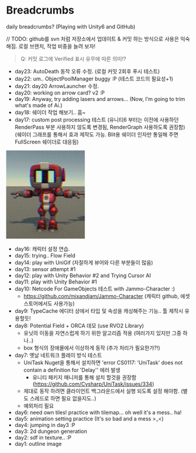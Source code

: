 # Breadcrumbs
daily breadcrumbs? (Playing with Unity6 and GitHub)

// TODO: github를 svn 처럼 저장소에서 업데이트 & 커밋 하는 방식으로 사용은 익숙해짐. 로컬 브렌치, 작업 비중을 늘려 보자!
 > Q: 커밋 로그에 Verified 표시 유무에 따른 의미!?

- day23: AutoDeath 동작 오류 수정. (로컬 커밋 2회후 푸시 테스트)
- day22: um.. ObjectPoolManager buggy :P
  (테스트 코드의 필요성+1)
- day21: day20 ArrowLauncher 수정.
- day20: working on arrow card? v2 :P
- day19: Anyway, try adding lasers and arrows... 
  (Now, I'm going to trim what's made of Ai.)
- day18: 쉐이더 작업 해보기.. 흠~
- day17: custom post processing 테스트
  (유니티6 부터는 이전에 사용하던 RenderPass 부분 사용하지 않도록 변경됨, RenderGraph 사용하도록 권장함)
  (쉐이더 그래프를 통해서 효과 제작도 가능. Blit용 쉐이더 인자만 통일해 주면 FullScreen 쉐이더로 대응됨)

![retroCrt](./Images/RetroCRT.png)
- day16: 캐릭터 설정 연습.
- day15: trying.. Flow Field
- day14: play with UniGif (자잘하게 뷰어와 다른 부분들이 많음)
- day13: sensor attempt #1
- day12: play with Unity Behavior #2 and Trying Cursor AI
- day11: play with Unity Behavior #1
- day10: Netcode For GameObjects 테스트 with Jammo-Character :)
   - https://github.com/mixandjam/Jammo-Character (캐릭터 github, 에셋 스토어에서도 사용가능)
- day9: TypeCache 에디터 상에서 타입 및 속성을 캐싱해주는 기능.. 툴 제작시 유용할듯!
- day8: Potential Field + ORCA 데모 (use RVO2 Library)
   - 유닛의 이동을 자연스럽게 하기 위한 알고리즘 적용 (여러가지 있지만 그중 하나..)
   - box 형식의 장애물에서 이상하게 동작 (추가 처리가 필요한가?!)
- day7: 옛날 네트워크 플레이 방식 테스트
   - UniTask Nuget을 통해서 설치하면 'error CS0117: 'UniTask' does not contain a definition for 'Delay'' 에러 발생
      - 유니티 패키지 매니저를 통해 설치 할것을 권장함 (https://github.com/Cysharp/UniTask/issues/334)
   - 제대로 동작 하려면 클라이언트 백그라운드에서 실행 되도록 설정 해야함. (별도 스레드로 하면 필요 없을지도..)
   - 예외처리 필요
- day6: need own tiles! practice with tilemap... oh well it's a mess.. ha!
- day5: animation setting practice (It's so bad and a mess >_<)
- day4: jumping in day3 :P
- day3: 2d dungeon generation
- day2: sdf in texture.. :P
- day1: outline image
